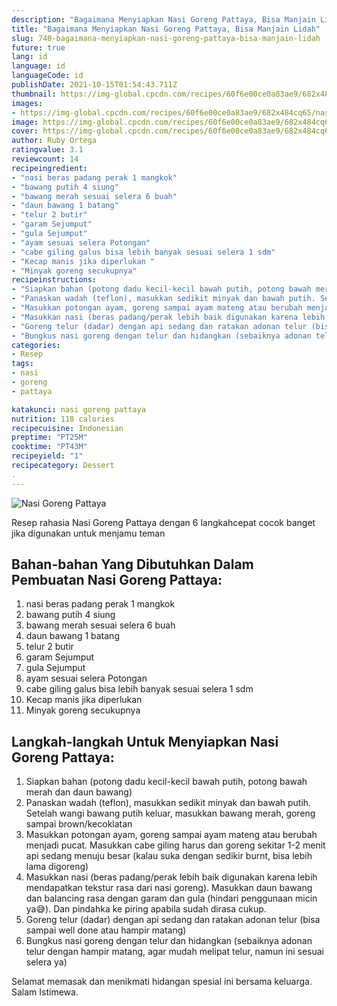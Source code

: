 ```yaml
---
description: "Bagaimana Menyiapkan Nasi Goreng Pattaya, Bisa Manjain Lidah"
title: "Bagaimana Menyiapkan Nasi Goreng Pattaya, Bisa Manjain Lidah"
slug: 740-bagaimana-menyiapkan-nasi-goreng-pattaya-bisa-manjain-lidah
future: true
lang: id
language: id
languageCode: id
publishDate: 2021-10-15T01:54:43.711Z 
thumbnail: https://img-global.cpcdn.com/recipes/60f6e00ce0a83ae9/682x484cq65/nasi-goreng-pattaya-foto-resep-utama.png
images:
- https://img-global.cpcdn.com/recipes/60f6e00ce0a83ae9/682x484cq65/nasi-goreng-pattaya-foto-resep-utama.png
image: https://img-global.cpcdn.com/recipes/60f6e00ce0a83ae9/682x484cq65/nasi-goreng-pattaya-foto-resep-utama.png
cover: https://img-global.cpcdn.com/recipes/60f6e00ce0a83ae9/682x484cq65/nasi-goreng-pattaya-foto-resep-utama.png
author: Ruby Ortega
ratingvalue: 3.1
reviewcount: 14
recipeingredient:
- "nasi beras padang perak 1 mangkok"
- "bawang putih 4 siung"
- "bawang merah sesuai selera 6 buah"
- "daun bawang 1 batang"
- "telur 2 butir"
- "garam Sejumput"
- "gula Sejumput"
- "ayam sesuai selera Potongan"
- "cabe giling galus bisa lebih banyak sesuai selera 1 sdm"
- "Kecap manis jika diperlukan "
- "Minyak goreng secukupnya"
recipeinstructions:
- "Siapkan bahan (potong dadu kecil-kecil bawah putih, potong bawah merah dan daun bawang)"
- "Panaskan wadah (teflon), masukkan sedikit minyak dan bawah putih. Setelah wangi bawang putih keluar, masukkan bawang merah, goreng sampai brown/kecoklatan"
- "Masukkan potongan ayam, goreng sampai ayam mateng atau berubah menjadi pucat. Masukkan cabe giling harus dan goreng sekitar 1-2 menit api sedang menuju besar (kalau suka dengan sedikir burnt, bisa lebih lama digoreng)"
- "Masukkan nasi (beras padang/perak lebih baik digunakan karena lebih mendapatkan tekstur rasa dari nasi goreng). Masukkan daun bawang dan balancing rasa dengan garam dan gula (hindari penggunaan micin ya😅). Dan pindahka ke piring apabila sudah dirasa cukup."
- "Goreng telur (dadar) dengan api sedang dan ratakan adonan telur (bisa sampai well done atau hampir matang)"
- "Bungkus nasi goreng dengan telur dan hidangkan (sebaiknya adonan telur dengan hampir matang, agar mudah melipat telur, namun ini sesuai selera ya)"
categories:
- Resep
tags:
- nasi
- goreng
- pattaya

katakunci: nasi goreng pattaya 
nutrition: 118 calories
recipecuisine: Indonesian
preptime: "PT25M"
cooktime: "PT43M"
recipeyield: "1"
recipecategory: Dessert
. 
---
```



![Nasi Goreng Pattaya](https://img-global.cpcdn.com/recipes/60f6e00ce0a83ae9/682x484cq65/nasi-goreng-pattaya-foto-resep-utama.png)

Resep rahasia Nasi Goreng Pattaya    dengan 6 langkahcepat cocok banget jika digunakan untuk menjamu teman

<!--inarticleads1-->

## Bahan-bahan Yang Dibutuhkan Dalam Pembuatan Nasi Goreng Pattaya:

1. nasi beras padang perak 1 mangkok
1. bawang putih 4 siung
1. bawang merah sesuai selera 6 buah
1. daun bawang 1 batang
1. telur 2 butir
1. garam Sejumput
1. gula Sejumput
1. ayam sesuai selera Potongan
1. cabe giling galus bisa lebih banyak sesuai selera 1 sdm
1. Kecap manis jika diperlukan 
1. Minyak goreng secukupnya



<!--inarticleads2-->

## Langkah-langkah Untuk Menyiapkan Nasi Goreng Pattaya:

1. Siapkan bahan (potong dadu kecil-kecil bawah putih, potong bawah merah dan daun bawang)
1. Panaskan wadah (teflon), masukkan sedikit minyak dan bawah putih. Setelah wangi bawang putih keluar, masukkan bawang merah, goreng sampai brown/kecoklatan
1. Masukkan potongan ayam, goreng sampai ayam mateng atau berubah menjadi pucat. Masukkan cabe giling harus dan goreng sekitar 1-2 menit api sedang menuju besar (kalau suka dengan sedikir burnt, bisa lebih lama digoreng)
1. Masukkan nasi (beras padang/perak lebih baik digunakan karena lebih mendapatkan tekstur rasa dari nasi goreng). Masukkan daun bawang dan balancing rasa dengan garam dan gula (hindari penggunaan micin ya😅). Dan pindahka ke piring apabila sudah dirasa cukup.
1. Goreng telur (dadar) dengan api sedang dan ratakan adonan telur (bisa sampai well done atau hampir matang)
1. Bungkus nasi goreng dengan telur dan hidangkan (sebaiknya adonan telur dengan hampir matang, agar mudah melipat telur, namun ini sesuai selera ya)




Selamat memasak dan menikmati hidangan spesial ini bersama keluarga. Salam Istimewa.
